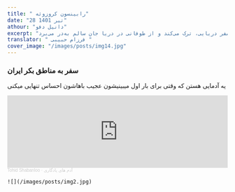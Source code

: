 ```yaml
---
title: " رابینسون کروزوئه"
date: "28 تیر 1401"
athour: "دانیل دفو"
excerpt: "یکی از مشهورترین رمان‌های ادبیات کلاسیک در دنیا و ماجرای مرد جوانی است که زندگی خوب و مرفه‌اش را به خاطر سفر دریایی، ترک می‌کند و از طوفانی در دریا جان سالم به‌در می‌برد."
translator: " فرزام حبیبی "
cover_image: "/images/posts/img14.jpg"
---
```


### سفر به مناطق بکر ایران

یه آدمایی هستن که وقتی برای بار اول میبینیشون عجیب باهاشون احساس تنهایی میکنی

<!-- ## Turpius Aegides membris colat volentes fallere -->

<iframe width="100%" height="166" scrolling="no" frameborder="no" allow="autoplay" src="https://w.soundcloud.com/player/?url=https%3A//api.soundcloud.com/tracks/239819937&color=%23ff5500&auto_play=false&hide_related=false&show_comments=true&show_user=true&show_reposts=false&show_teaser=true"></iframe><div style="font-size: 10px; color: #cccccc;line-break: anywhere;word-break: normal;overflow: hidden;white-space: nowrap;text-overflow: ellipsis; font-family: Interstate,Lucida Grande,Lucida Sans Unicode,Lucida Sans,Garuda,Verdana,Tahoma,sans-serif;font-weight: 100;"><a href="https://soundcloud.com/tohidshabanloo" title="Tohid Shabanloo" target="_blank" style="color: #cccccc; text-decoration: none;">Tohid Shabanloo</a> · <a href="https://soundcloud.com/tohidshabanloo/yadegari" title="آدم های یادگاری" target="_blank" style="color: #cccccc; text-decoration: none;">آدم های یادگاری</a></div>

    ![](/images/posts/img2.jpg)
